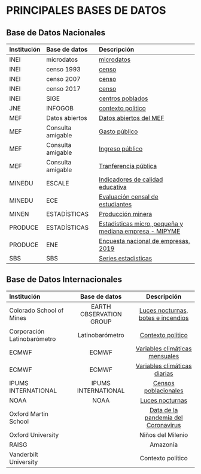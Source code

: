 # PRINCIPALES BASES DE DATOS


Base de Datos Nacionales
-------------

| Institución  | Base de datos  | Descripción |
| :------------ |:---------------| :-----|
| INEI      | microdatos | [microdatos](https://proyectos.inei.gob.pe/microdatos/ "microdatos") |
| INEI      | censo 1993        |  [censo](http://censos.inei.gob.pe/censos1993/redatam/ "censo") |
| INEI  | censo 2007        |   [censo](http://censos.inei.gob.pe/Censos2007/redatam/ "censo") |
| INEI  | censo 2017        |   [censo](https://censos2017.inei.gob.pe/pubinei/index.asp "censo") |
| INEI  | SIGE      |   [centros poblados](http://sige.inei.gob.pe/test/atlas/ "centros poblados") |
| JNE | INFOGOB        |   [contexto politico](https://infogob.jne.gob.pe/BaseDatos "contexto politico") |
| MEF | Datos abiertos        |    [Datos abiertos del MEF](https://datosabiertos.mef.gob.pe/ "Datos abiertos del MEF") |
| MEF | Consulta amigable       |   [Gasto público](https://apps5.mineco.gob.pe/transparencia/Navegador/default.aspx "Gasto público") |
| MEF | Consulta amigable        |   [ Ingreso público](https://apps5.mineco.gob.pe/transparenciaingresos/Navegador/default.aspx " Ingreso público") |
| MEF | Consulta amigable        |    [Tranferencia pública](https://apps5.mineco.gob.pe/transferencias/gl/default.aspx "Tranferencia pública") |
| MINEDU | ESCALE | [Indicadores de calidad educativa](http://escale.minedu.gob.pe/indicadores;jsessionid=83262e5dfe4e75da053c4c709c81 "Indicadores de calidad educativa") |
| MINEDU | ECE | [Evaluación censal de estudiantes](https://panel-isos.minedu.gob.pe/main_umc "Evaluación censal de estudiantes") |
| MINEN | ESTADÍSTICAS | [Producción minera](https://www.minem.gob.pe/_estadisticaSector.php?idSector=1 "Producción minera") |
| PRODUCE | ESTADÍSTICAS | [Estadisticas micro, pequeña y mediana empresa - MIPYME](https://ogeiee.produce.gob.pe/index.php/en/shortcode/estadistica-oee/estadisticas-mipyme "Estadisticas micro, pequeña y mediana empresa - MIPYME") |
| PRODUCE | ENE | [Encuesta nacional de empresas, 2019](https://ogeiee.produce.gob.pe/index.php/en/shortcode/normatividad-metodologia-oee/encuesta-nacional-de-empresas "Encuesta nacional de empresas, 2019") |
| SBS | SBS | [Series estadisticas](https://www.sbs.gob.pe/app/pp/serieshistoricas2/paso1.aspx "Series estadisticas") |

Base de Datos Internacionales
-------------

| Institución  | Base de datos  | Descripción |
| :------------ |:---------------:| :-----:|
| Colorado School of Mines  | EARTH OBSERVATION GROUP | [Luces nocturnas, botes e incendios](https://payneinstitute.mines.edu/eog/ "Luces nocturnas, botes e incendios")  |
| Corporación Latinobarómetro  | Latinobarómetro  | [Contexto político](https://www.latinobarometro.org/latContents.jsp "Contexto político")  |
| ECMWF  | ECMWF | [Variables climáticas mensuales](https://cds.climate.copernicus.eu/cdsapp#!/dataset/reanalysis-era5-land-monthly-means?tab=form "Variables climáticas mensuales")   |
| ECMWF  | ECMWF | [Variables climáticas diarias](https://cds.climate.copernicus.eu/cdsapp#!/dataset/reanalysis-era5-land?tab=overview "Variables climáticas diarias")  |
| IPUMS INTERNATIONAL  | IPUMS INTERNATIONAL | [Censos poblacionales](https://international.ipums.org/international/ "Censos poblacionales") |
| NOAA | NOAA  | [Luces nocturnas](https://ngdc.noaa.gov/eog/dmsp/downloadV4composites.html#AXP "Luces nocturnas")  |
| Oxford Martin School  |   | [Data de la pandemia del Coronavirus](https://ourworldindata.org/coronavirus#explore-the-global-situation "Data de la pandemia del Coronavirus") |
| Oxford University  |   | Niños del Milenio  |
| RAISG  |   | Amazonía  |
| Vanderbilt University  |   | Contexto político  |








